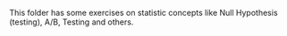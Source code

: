 This folder has some exercises on statistic concepts like Null Hypothesis (testing), A/B, Testing and others.
